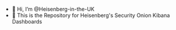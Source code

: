 - 👋 Hi, I’m @Heisenberg-in-the-UK
- 👀 This is the Repository for Heisenberg's Security Onion Kibana Dashboards

<!---
Heisenberg-in-the-UK/Heisenberg-in-the-UK is a ✨ special ✨ repository because its `README.md` (this file) appears on your GitHub profile.
You can click the Preview link to take a look at your changes.
--->
